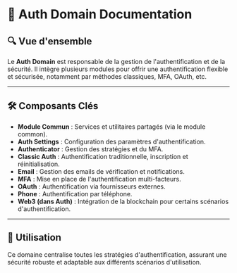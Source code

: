 # 🔐 Auth Domain Documentation

## 🔍 Vue d'ensemble
Le **Auth Domain** est responsable de la gestion de l'authentification et de la sécurité. Il intègre plusieurs modules pour offrir une authentification flexible et sécurisée, notamment par méthodes classiques, MFA, OAuth, etc.

---

## 🛠️ Composants Clés
- **Module Commun** : Services et utilitaires partagés (via le module common).
- **Auth Settings** : Configuration des paramètres d'authentification.
- **Authenticator** : Gestion des stratégies et du MFA.
- **Classic Auth** : Authentification traditionnelle, inscription et réinitialisation.
- **Email** : Gestion des emails de vérification et notifications.
- **MFA** : Mise en place de l'authentification multi-facteurs.
- **OAuth** : Authentification via fournisseurs externes.
- **Phone** : Authentification par téléphone.
- **Web3 (dans Auth)** : Intégration de la blockchain pour certains scénarios d'authentification.

---

## 🚀 Utilisation
Ce domaine centralise toutes les stratégies d'authentification, assurant une sécurité robuste et adaptable aux différents scénarios d'utilisation.
